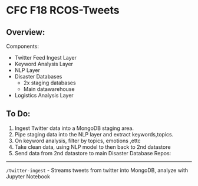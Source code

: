 # CFC F18 RCOS-Tweets 

Overview:
---

Components:

- Twitter Feed Ingest Layer
- Keyword Analysis Layer
- NLP Layer 
- Disaster Databases
  - 2x staging databases
  - Main datawarehouse
- Logistics Analysis Layer



To Do:
---

1. Ingest Twitter data into a MongoDB staging area.
2. Pipe staging data into the NLP layer and extract keywords,topics.
3. On keyword analysis, filter by topics, emotions ,ettc
4. Take clean data, using NLP model to then back to 2nd datastore
5. Send data from 2nd datastore to main Disaster Database
Repos:

---

`/twitter-ingest` - Streams tweets from twitter into MongoDB, analyze with Jupyter Notebook
